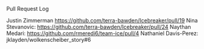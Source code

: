 Pull Request Log  

Justin Zimmerman https://github.com/terra-bawden/Icebreaker/pull/19
Nina Stevanovic: https://github.com/terra-bawden/Icebreaker/pull/24
Naythan Medari: https://github.com/rmeredi6/team-ice/pull/4 
Nathaniel Davis-Perez: jklayden/wolkenscheiber_story#6
